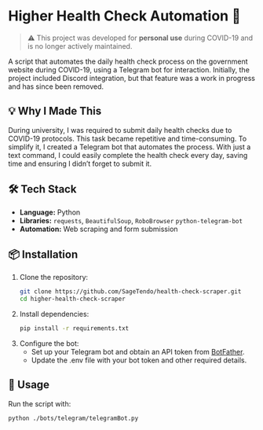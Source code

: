 # **Higher Health Check Automation** 🚀  

> ⚠️ This project was developed for **personal use** during COVID-19 and is no longer actively maintained.

A script that automates the daily health check process on the government website during COVID-19, using a Telegram bot for interaction. 
Initially, the project included Discord integration, but that feature was a work in progress and has since been removed.

## 💡 Why I Made This  
During university, I was required to submit daily health checks due to COVID-19 protocols. This task became repetitive and time-consuming. To simplify it, I created a Telegram bot that automates the process. With just a text command, I could easily complete the health check every day, saving time and ensuring I didn’t forget to submit it.

## 🛠️ Tech Stack  
- **Language:** Python  
- **Libraries:** `requests`, `BeautifulSoup`, `RoboBrowser` `python-telegram-bot`  
- **Automation:** Web scraping and form submission  

## 📦 Installation  
1. Clone the repository:  
   ```bash
   git clone https://github.com/SageTendo/health-check-scraper.git
   cd higher-health-check-scraper
   ```  
2. Install dependencies:  
   ```bash
   pip install -r requirements.txt
   ```  
3. Configure the bot:  
   - Set up your Telegram bot and obtain an API token from [BotFather](https://t.me/botfather).  
   - Update the .env file with your bot token and other required details.  

## 🚀 Usage  
Run the script with:  
```bash
python ./bots/telegram/telegramBot.py
``` 
